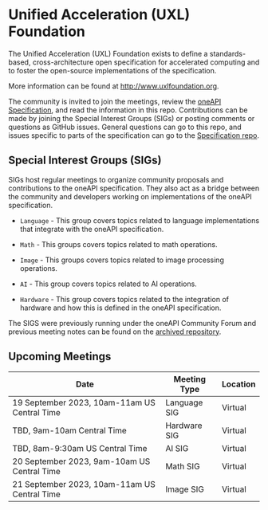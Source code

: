  Unified Acceleration (UXL) Foundation
======================================

The Unified Acceleration (UXL) Foundation exists to define a 
standards-based, cross-architecture open specification for 
accelerated computing and to foster the open-source implementations 
of the specification.

More information can be found at http://www.uxlfoundation.org.

The community is invited to join the meetings, review the [oneAPI
Specification](https://spec.oneapi.io), and read the information 
in this repo. Contributions can be made by joining the Special 
Interest Groups (SIGs) or posting comments or questions as GitHub 
issues. General questions can go to this repo, and issues specific 
to parts of the specification can go to the 
[Specification repo](https://github.com/oneapi-src/oneapi-spec).

Special Interest Groups (SIGs)
------------------------------

SIGs host regular meetings to organize community proposals and
contributions to the oneAPI specification. They also act as a bridge
between the community and developers working on implementations of
the oneAPI specification.

* `Language` - This group covers topics related to
  language implementations that integrate with the oneAPI
  specification.

* `Math` - This groups covers topics related to math
  operations.

* `Image` - This groups covers topics related to image
  processing operations.

* `AI` - This group covers topics related to AI operations.

* `Hardware` - This group covers topics related to the
  integration of hardware and how this is defined in the oneAPI
  specification.

The SIGS were previously running under the oneAPI Community 
Forum and previous meeting notes can be found on the [archived 
repository](https://github.com/oneapi-src/oneAPI-tab).

Upcoming Meetings
-----------------

| Date | Meeting Type | Location |
|------|--------------|----------|
| 19 September 2023, 10am-11am US Central Time | Language SIG | Virtual |
| TBD, 9am-10am Central Time | Hardware SIG | Virtual |
| TBD, 8am-9:30am US Central Time | AI SIG | Virtual |
| 20 September 2023, 9am-10am US Central Time | Math SIG | Virtual |
| 21 September 2023, 10am-11am US Central Time | Image SIG | Virtual |

[Contact us to join the SIGs]:(mailto:membership@uxlfoundation.com)